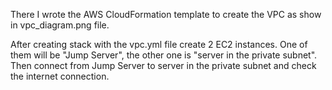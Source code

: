 There I wrote the AWS CloudFormation template to create the VPC as show in vpc_diagram.png file.


After creating stack with the vpc.yml file  create 2 EC2 instances. One of them will be "Jump Server", the other one is "server in the private subnet".
Then connect from Jump Server to server in the private subnet and check the internet connection.

